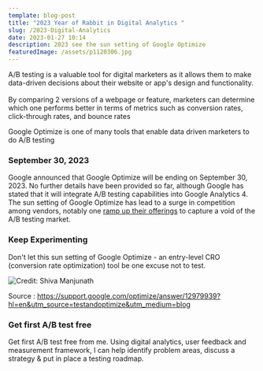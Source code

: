 ```yaml
---
template: blog-post
title: "2023 Year of Rabbit in Digital Analytics "
slug: /2023-Digital-Analytics
date: 2023-01-27 10:14
description: 2023 see the sun setting of Google Optimize
featuredImage: /assets/p1120306.jpg
---
```

 A/B testing is a valuable tool for digital marketers as it allows them to make data-driven decisions about their website or app's design and functionality.\
\
By comparing 2 versions of a webpage or feature, marketers can determine which one performs better in terms of metrics such as conversion rates, click-through rates, and bounce rates

Google Optimize is one of many tools that enable data driven marketers to do A/B testing

### September 30, 2023

Google announced that Google Optimize will be ending on September 30, 2023. No further details have been provided so far, although Google has stated that it will integrate A/B testing capabilities into Google Analytics 4. 
The sun setting of Google Optimize has lead to a surge in competition among vendors, notably one [ramp up their offerings](https://vwo.com/blog/launching-a-free-plan-of-vwo-testing-a-better-google-optimize/) to capture a void of the A/B testing market. 

### K﻿eep Experimenting

Don't let this sun setting of Google Optimize  - an entry-level CRO (conversion rate optimization) tool be one excuse not to test.

![](/assets/excuse-not-to-test.png "Credit: Shiva Manjunath")

S﻿ource : https://support.google.com/optimize/answer/12979939?hl=en&utm_source=testandoptimize&utm_medium=blog

### Get first A/B test free

Get first A/B test free from me. Using digital analytics, user feedback and measurement framework, I can help identify problem areas, discuss a strategy & put in place a testing roadmap.